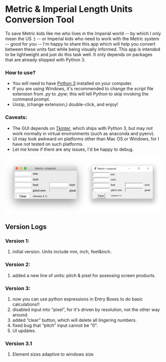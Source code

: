 # Metric & Imperial Length Units Conversion Tool
To save Metric kids like me who lives in the Imperial world -- by which I only mean the US :) -- or Imperial kids who need to work with the Metric system -- good for you -- I'm happy to share this app which will help you convert between these units fast while being visually informed. This app is intended to be lightweight and just do this task well. It only depends on packages that are already shipped with Python 3. 

### How to use?
* You will need to have [Python 3](https://www.python.org/downloads/) installed on your computer.
* If you are using Windows, it's recommended to change the script file extension from *.py* to *.pyw*; this will tell Python to skip invoking the command prompt.
* Unzip, (change extension,) double-click, and enjoy!

### Caveats:
* The GUI depends on [Tkinter](https://docs.python.org/3/library/tkinter.html), which ships with Python 3, but may not work normally in virtual environments (such as anaconda and pyenv).
* UI may look awkward on platforms other than Mac OS or Windows, for I have not tested on such platforms.
* Let me know if there are any issues, I'd be happy to debug.

![](/ScreenshotV3.1.png)

## Version Logs
### Version 1:
1. initial version. Units include mm, inch, feet&inch.

### Version 2:
1. added a new line of units: pitch & pixel for assessing screen products. 

### Version 3:
1. now you can use python expressions in Entry Boxes to do basic calculations!!
2. disabled input into “pixel”, for it's driven by resolution, not the other way around.
3. added “clear” button, which will delete all lingering numbers.
4. fixed bug that “pitch” input cannot be “0".
5. UI updates.

### Version 3.1
1. Element sizes adaptive to windows size


